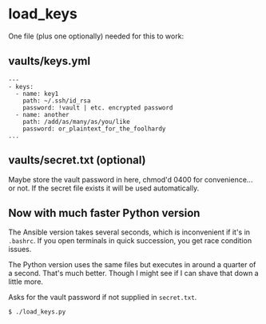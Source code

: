 # load_keys

One file (plus one optionally) needed for this to work:

## vaults/keys.yml

    ---
    - keys:
      - name: key1
        path: ~/.ssh/id_rsa
        password: !vault | etc. encrypted password
      - name: another
        path: /add/as/many/as/you/like
        password: or_plaintext_for_the_foolhardy
    ...

## vaults/secret.txt (optional)

Maybe store the vault password in here, chmod'd 0400 for convenience... or not.
If the secret file exists it will be used automatically.

## Now with much faster Python version

The Ansible version takes several seconds, which is inconvenient if it's in `.bashrc`. If you open terminals in quick succession, you get race condition issues.

The Python version uses the same files but executes in around a quarter of a second. That's much better. Though I might see if I can shave that down a little more.

Asks for the vault password if not supplied in `secret.txt`.

    $ ./load_keys.py
